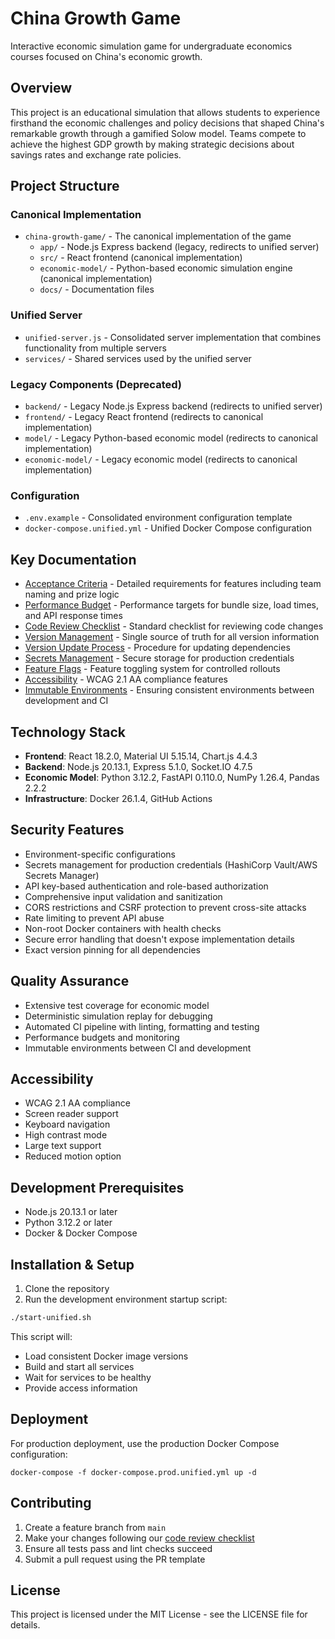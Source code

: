 # China Growth Game

Interactive economic simulation game for undergraduate economics courses focused on China's economic growth.

## Overview

This project is an educational simulation that allows students to experience firsthand the economic challenges and policy decisions that shaped China's remarkable growth through a gamified Solow model. Teams compete to achieve the highest GDP growth by making strategic decisions about savings rates and exchange rate policies.

## Project Structure

### Canonical Implementation

- `china-growth-game/` - The canonical implementation of the game
  - `app/` - Node.js Express backend (legacy, redirects to unified server)
  - `src/` - React frontend (canonical implementation)
  - `economic-model/` - Python-based economic simulation engine (canonical implementation)
  - `docs/` - Documentation files

### Unified Server

- `unified-server.js` - Consolidated server implementation that combines functionality from multiple servers
- `services/` - Shared services used by the unified server

### Legacy Components (Deprecated)

- `backend/` - Legacy Node.js Express backend (redirects to unified server)
- `frontend/` - Legacy React frontend (redirects to canonical implementation)
- `model/` - Legacy Python-based economic model (redirects to canonical implementation)
- `economic-model/` - Legacy economic model (redirects to canonical implementation)

### Configuration

- `.env.example` - Consolidated environment configuration template
- `docker-compose.unified.yml` - Unified Docker Compose configuration

## Key Documentation

- [Acceptance Criteria](docs/acceptance-criteria.md) - Detailed requirements for features including team naming and prize logic
- [Performance Budget](docs/performance-budget.md) - Performance targets for bundle size, load times, and API response times
- [Code Review Checklist](docs/code-review-checklist.md) - Standard checklist for reviewing code changes
- [Version Management](docs/version-management.md) - Single source of truth for all version information
- [Version Update Process](docs/version-update-process.md) - Procedure for updating dependencies
- [Secrets Management](app/config/secrets.js) - Secure storage for production credentials
- [Feature Flags](app/config/featureFlags.js) - Feature toggling system for controlled rollouts
- [Accessibility](src/components/common/AccessibilityProvider.jsx) - WCAG 2.1 AA compliance features
- [Immutable Environments](docs/immutable-environments.md) - Ensuring consistent environments between development and CI

## Technology Stack

- **Frontend**: React 18.2.0, Material UI 5.15.14, Chart.js 4.4.3
- **Backend**: Node.js 20.13.1, Express 5.1.0, Socket.IO 4.7.5
- **Economic Model**: Python 3.12.2, FastAPI 0.110.0, NumPy 1.26.4, Pandas 2.2.2
- **Infrastructure**: Docker 26.1.4, GitHub Actions

## Security Features

- Environment-specific configurations
- Secrets management for production credentials (HashiCorp Vault/AWS Secrets Manager)
- API key-based authentication and role-based authorization
- Comprehensive input validation and sanitization
- CORS restrictions and CSRF protection to prevent cross-site attacks
- Rate limiting to prevent API abuse
- Non-root Docker containers with health checks
- Secure error handling that doesn't expose implementation details
- Exact version pinning for all dependencies

## Quality Assurance

- Extensive test coverage for economic model
- Deterministic simulation replay for debugging
- Automated CI pipeline with linting, formatting and testing
- Performance budgets and monitoring
- Immutable environments between CI and development

## Accessibility

- WCAG 2.1 AA compliance
- Screen reader support
- Keyboard navigation
- High contrast mode
- Large text support
- Reduced motion option

## Development Prerequisites

- Node.js 20.13.1 or later
- Python 3.12.2 or later
- Docker & Docker Compose

## Installation & Setup

1. Clone the repository
2. Run the development environment startup script:

```bash
./start-unified.sh
```

This script will:
- Load consistent Docker image versions
- Build and start all services
- Wait for services to be healthy
- Provide access information

## Deployment

For production deployment, use the production Docker Compose configuration:

```
docker-compose -f docker-compose.prod.unified.yml up -d
```

## Contributing

1. Create a feature branch from `main`
2. Make your changes following our [code review checklist](docs/code-review-checklist.md)
3. Ensure all tests pass and lint checks succeed
4. Submit a pull request using the PR template

## License

This project is licensed under the MIT License - see the LICENSE file for details.
